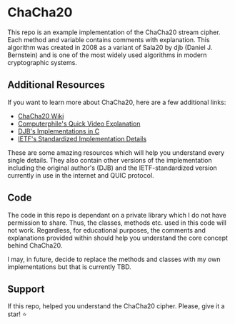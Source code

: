 # ChaCha20

This repo is an example implementation of the ChaCha20 stream cipher. Each method and variable contains comments with explanation. This algorithm was created in 2008 as a variant of Sala20 by djb (Daniel J. Bernstein) and is one of the most widely used algorithms in modern cryptographic systems. 

## Additional Resources

If you want to learn more about ChaCha20, here are a few additional links:

- [ChaCha20 Wiki](https://en.wikipedia.org/wiki/Salsa20#ChaCha_variant)
- [Computerphile's Quick Video Explanation](https://www.youtube.com/watch?v=UeIpq-C-GSA)
- [DJB's Implementations in C](https://cr.yp.to/chacha.html)
- [IETF's Standardized Implementation Details](https://datatracker.ietf.org/doc/html/rfc8103)

These are some amazing resources which will help you understand every single details. They also contain other versions of the implementation including the original author's (DJB) and the IETF-standardized version currently in use in the internet and QUIC protocol.

## Code

The code in this repo is dependant on a private library which I do not have permission to share. Thus, the classes, methods etc. used in this code will not work. Regardless, for educational purposes, the comments and explanations provided within should help you understand the core concept behind ChaCha20.

I may, in future, decide to replace the methods and classes with my own implementations but that is currently TBD. 

## Support

If this repo, helped you understand the ChaCha20 cipher. Please, give it a star! :star: